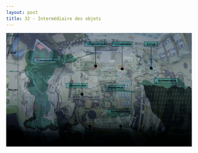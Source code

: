 ```yaml
---
layout: post
title: 32 - Intermédiaire des objets
---
```


<img src="/img/32.intermediairedesobjets2.jpg"/>